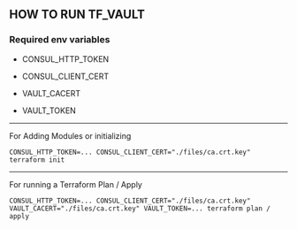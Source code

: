 ## HOW TO RUN TF_VAULT

### Required env variables

- CONSUL_HTTP_TOKEN
- CONSUL_CLIENT_CERT

- VAULT_CACERT
- VAULT_TOKEN

---
For Adding Modules or initializing 
```
CONSUL_HTTP_TOKEN=... CONSUL_CLIENT_CERT="./files/ca.crt.key"  terraform init
```

---
For running a Terraform Plan / Apply
```
CONSUL_HTTP_TOKEN=... CONSUL_CLIENT_CERT="./files/ca.crt.key" VAULT_CACERT="./files/ca.crt.key" VAULT_TOKEN=... terraform plan / apply
```


